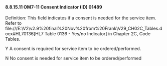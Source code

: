 #### 8.8.15.11 OM7-11 Consent Indicator (ID) 01489

Definition: This field indicates if a consent is needed for the service item. Refer to file:///E:\V2\v2.9%20final%20Nov%20from%20Frank\V29_CH02C_Tables.docx#HL70136[HL7 Table 0136 - Yes/no Indicator] in Chapter 2C, Code Tables.

Y A consent is required for service item to be ordered/performed.

N No consent is needed for service item to be ordered/performed

